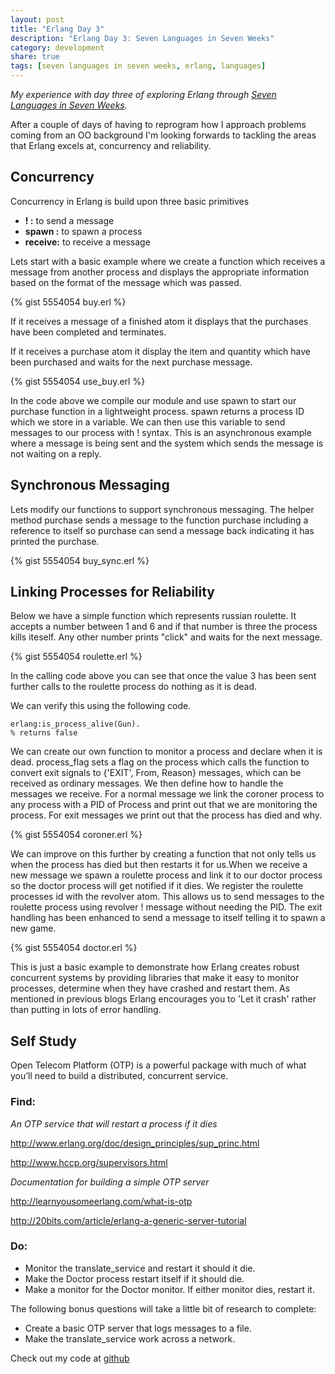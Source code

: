 ```yaml
---
layout: post
title: "Erlang Day 3"
description: "Erlang Day 3: Seven Languages in Seven Weeks"
category: development
share: true
tags: [seven languages in seven weeks, erlang, languages]
---
```


*My experience with day three of exploring Erlang through <a href="http://pragprog.com/book/btlang/seven-languages-in-seven-weeks" target="_blank">Seven Languages in Seven Weeks</a>.*

After a couple of days of having to reprogram how I approach problems coming from an OO background I'm looking forwards to tackling the areas that Erlang excels at, concurrency and reliability.

## Concurrency

Concurrency in Erlang is build upon three basic primitives

+ **! :** to send a message 
+ **spawn :** to spawn a process 
+ **receive:** to receive a message

Lets start with a basic example where we create a function which receives a message from another process and displays the appropriate information based on the format of the message which was passed.

{% gist 5554054 buy.erl %}

If it receives a message of a finished atom it displays that the purchases have been completed and terminates.

If it receives a purchase atom it display the item and quantity which have been purchased and waits for the next purchase message.

{% gist 5554054 use_buy.erl %}

In the code above we compile our module and use spawn to start our purchase function in a lightweight process. spawn returns a process ID which we store in a variable. We can then use this variable to send messages to our process with ! syntax. This is an asynchronous example where a message is being sent and the system which sends the message is not waiting on a reply.

## Synchronous Messaging 

Lets modify our functions to support synchronous messaging. The helper method purchase sends a message to the function purchase including a reference to itself so purchase can send a message back indicating it has printed the purchase.

{% gist 5554054 buy_sync.erl %}

## Linking Processes for Reliability

Below we have a simple function which represents russian roulette. It accepts a number between 1 and 6 and if that number is three the process kills iteself. Any other number prints "click" and waits for the next message.

{% gist 5554054 roulette.erl %}

In the calling code above you can see that once the value 3 has been sent further calls to the roulette process do nothing as it is dead.

We can verify this using the following code.

    erlang:is_process_alive(Gun).
    % returns false

We can create our own function to monitor a process and declare when it is dead. process_flag sets a flag on the process which calls the function to convert exit signals to {'EXIT', From, Reason} messages, which can be received as ordinary messages. We then define how to handle the messages we receive. For a normal message we link the coroner process to any process with a PID of Process and print out that we are monitoring the process. For exit messages we print out that the process has died and why.

{% gist 5554054 coroner.erl %}

We can improve on this further by creating a function that not only tells us when the process has died but then restarts it for us.When we receive a new message we spawn a roulette process and link it to our doctor process so the doctor process will get notified if it dies. We register the roulette processes id with the revolver atom. This allows us to send messages to the roulette process using revolver ! message without needing the PID. The exit handling has been enhanced to send a message to itself telling it to spawn a new game.

{% gist 5554054 doctor.erl %}

This is just a basic example to demonstrate how Erlang creates robust concurrent systems by providing libraries that make it easy to monitor processes, determine when they have crashed and restart them. As mentioned in previous blogs Erlang encourages you to 'Let it crash' rather than putting in lots of error handling.

## Self Study

Open Telecom Platform (OTP) is a powerful package with much of what you’ll need to build a distributed, concurrent service.

### Find:

*An OTP service that will restart a process if it dies*

http://www.erlang.org/doc/design_principles/sup_princ.html

http://www.hccp.org/supervisors.html 

*Documentation for building a simple OTP server*

http://learnyousomeerlang.com/what-is-otp 

http://20bits.com/article/erlang-a-generic-server-tutorial

### Do:

- Monitor the translate_service and restart it should it die.
- Make the Doctor process restart itself if it should die.
- Make a monitor for the Doctor monitor. If either monitor dies, restart it.

The following bonus questions will take a little bit of research to complete:

- Create a basic OTP server that logs messages to a file.
- Make the translate_service work across a network.


Check out my code at <a href="https://github.com/heatherjc07/seven_languages_in_seven_days/tree/master/Erlang/Day2" target="_blank">github</a>